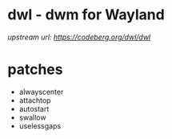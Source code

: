 # dwl - dwm for Wayland

_upstream url: https://codeberg.org/dwl/dwl_

# patches
* alwayscenter
* attachtop
* autostart
* swallow
* uselessgaps
